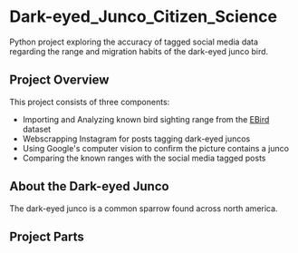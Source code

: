 # Dark-eyed_Junco_Citizen_Science
Python project exploring the accuracy of tagged social media data regarding the range and migration habits of the dark-eyed junco bird.

## Project Overview
This project consists of three components:
* Importing and Analyzing known bird sighting range from the [EBird](https://ebird.org/home) dataset
* Webscrapping Instagram for posts tagging dark-eyed juncos
* Using Google's computer vision to confirm the picture contains a junco
* Comparing the known ranges with the social media tagged posts

## About the Dark-eyed Junco
The dark-eyed junco is a common sparrow found across north america.

## Project Parts
